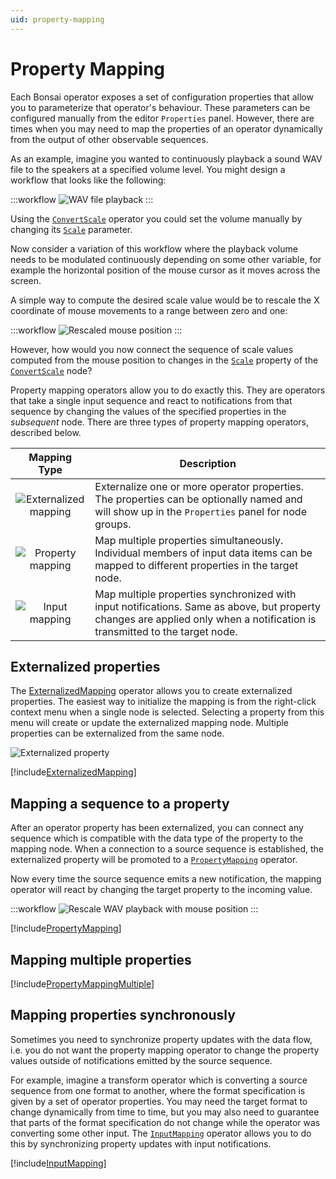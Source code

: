 ```yaml
---
uid: property-mapping
---
```


# Property Mapping

Each Bonsai operator exposes a set of configuration properties that allow you to parameterize that operator's behaviour. These parameters can be configured manually from the editor `Properties` panel. However, there are times when you may need to map the properties of an operator dynamically from the output of other observable sequences.

As an example, imagine you wanted to continuously playback a sound WAV file to the speakers at a specified volume level. You might design a workflow that looks like the following:

:::workflow
![WAV file playback](~/workflows/language-wavplayback.bonsai)
:::

Using the [`ConvertScale`](xref:Bonsai.Dsp.ConvertScale) operator you could set the volume manually by changing its [`Scale`](xref:Bonsai.Dsp.ConvertScale.Scale) parameter.

Now consider a variation of this workflow where the playback volume needs to be modulated continuously depending on some other variable, for example the horizontal position of the mouse cursor as it moves across the screen.

A simple way to compute the desired scale value would be to rescale the X coordinate of mouse movements to a range between zero and one:

:::workflow
![Rescaled mouse position](~/workflows/language-mouserescale.bonsai)
:::

However, how would you now connect the sequence of scale values computed from the mouse position to changes in the [`Scale`](xref:Bonsai.Dsp.ConvertScale.Scale) property of the [`ConvertScale`](xref:Bonsai.Dsp.ConvertScale) node?

Property mapping operators allow you to do exactly this. They are operators that take a single input sequence and react to notifications from that sequence by changing the values of the specified properties in the *subsequent* node. There are three types of property mapping operators, described below.

| Mapping Type | Description |
| :----------: | ----------- |
| ![Externalized mapping](~/images/language-externalizedmapping.svg) | Externalize one or more operator properties. The properties can be optionally named and will show up in the `Properties` panel for node groups. |
| ![Property mapping](~/images/language-propertymapping.svg) | Map multiple properties simultaneously. Individual members of input data items can be mapped to different properties in the target node. |
| ![Input mapping](~/images/language-inputmapping.svg) | Map multiple properties synchronized with input notifications. Same as above, but property changes are applied only when a notification is transmitted to the target node. |

## Externalized properties

The [ExternalizedMapping](xref:Bonsai.Expressions.ExternalizedMappingBuilder) operator allows you to create externalized properties. The easiest way to initialize the mapping is from the right-click context menu when a single node is selected. Selecting a property from this menu will create or update the externalized mapping node. Multiple properties can be externalized from the same node.

![Externalized property](~/images/language-externalizedproperty.png)

[!include[ExternalizedMapping](~/articles/expressions-externalizedmapping.md)]

## Mapping a sequence to a property

After an operator property has been externalized, you can connect any sequence which is compatible with the data type of the property to the mapping node. When a connection to a source sequence is established, the externalized property will be promoted to a [`PropertyMapping`](xref:Bonsai.Expressions.PropertyMappingBuilder) operator.

Now every time the source sequence emits a new notification, the mapping operator will react by changing the target property to the incoming value.

:::workflow
![Rescale WAV playback with mouse position](~/workflows/language-wavplayback-mapping.bonsai)
:::

[!include[PropertyMapping](~/articles/expressions-propertymapping.md)]

## Mapping multiple properties

[!include[PropertyMappingMultiple](~/articles/expressions-propertymapping-multiple.md)]

## Mapping properties synchronously

Sometimes you need to synchronize property updates with the data flow, i.e. you do not want the property mapping operator to change the property values outside of notifications emitted by the source sequence.

For example, imagine a transform operator which is converting a source sequence from one format to another, where the format specification is given by a set of operator properties. You may need the target format to change dynamically from time to time, but you may also need to guarantee that parts of the format specification do not change while the operator was converting some other input. The [`InputMapping`](xref:Bonsai.Expressions.InputMappingBuilder) operator allows you to do this by synchronizing property updates with input notifications.

[!include[InputMapping](~/articles/expressions-inputmapping.md)]